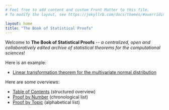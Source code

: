 ```yaml
---
# Feel free to add content and custom Front Matter to this file.
# To modify the layout, see https://jekyllrb.com/docs/themes/#overriding-theme-defaults

layout: home
title: "The Book of Statistical Proofs"
---
```



Welcome to **The Book of Statistical Proofs** -- *a centralized, open and collaboratively edited archive of statistical theorems for the computational sciences*!

Here is an example:

- [Linear transformation theorem for the multivariate normal distribution](Proofs/mvn-ltt.md)

Here are some overviews:

- [Table of Contents](Indexes/Table_of_Contents.md) (structured overview)
- [Proof by Number](Indexes/Proof_by_Number.md) (chronological list)
- [Proof by Topic](Indexes/Proof_by_Topic.md) (alphabetical list)